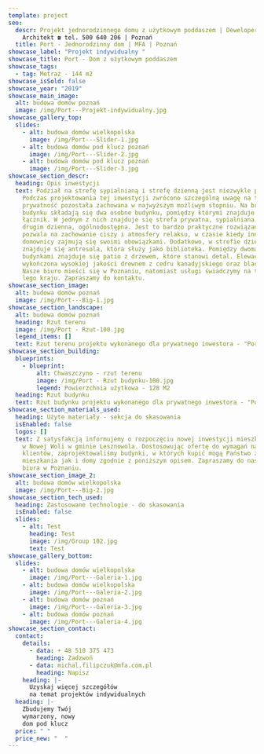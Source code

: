 ```yaml
---
template: project
seo:
  descr: Projekt jednorodzinnego domu z użytkowym poddaszem | Deweloper |
    Architekt ☎ tel. 500 640 206 | Poznań
  title: Port - Jednorodzinny dom | MFA | Poznań
showcase_label: "Projekt indywidualny "
showcase_title: Port - Dom z użytkowym poddaszem
showcase_tags:
  - tag: Metraż - 144 m2
showcase_isSold: false
showcase_year: "2019"
showcase_main_image:
  alt: budowa domów poznań
  image: /img/Port---Projekt-indywidualny.jpg
showcase_gallery_top:
  slides:
    - alt: budowa domów wielkopolska
      image: /img/Port---Slider-1.jpg
    - alt: budowa domów pod klucz poznań
      image: /img/Port---Slider-2.jpg
    - alt: budowa domów pod klucz poznań
      image: /img/Port---Slider-3.jpg
showcase_section_descr:
  heading: Opis inwestycji
  text: Podział na strefę sypialnianą i strefę dzienną jest niezwykle przydatny.
    Podczas projektowania tej inwestycji zwrócono szczególną uwagę na to, aby
    prywatność pozostała zachowana w najwyższym możliwym stopniu. Na bryłę
    budynku składają się dwa osobne budynku, pomiędzy którymi znajduje się
    łącznik. W jednym z nich znajduje się strefa prywatna, sypialniana, a w
    drugim dzienna, ogólnodostępna. Jest to bardzo praktyczne rozwiązanie, które
    pozwala na zachowanie ciszy i atmosfery relaksu, w czasie kiedy inni
    domownicy zajmują się swoimi obowiązkami. Dodatkowo, w strefie dziennej
    znajduje się antresola, która służy jako biblioteka. Pomiędzy dwoma
    budynkami znajduje się patio z drzewem, które stanowi detal. Elewacja jest
    wykończona wysokiej jakości drewnem z cedru kanadyjskiego oraz blachy rąbek.
    Nasze biuro mieści się w Poznaniu, natomiast usługi świadczymy na terenie ca
    lego kraju. Zapraszamy do kontaktu.
showcase_section_image:
  alt: budowa domów poznań
  image: /img/Port---Big-1.jpg
showcase_section_landscape:
  alt: budowa domów poznań
  heading: Rzut terenu
  image: /img/Port - Rzut-100.jpg
  legend_items: []
  text: Rzut terenu projektu wykonanego dla prywatnego inwestora - "Port"
showcase_section_building:
  blueprints:
    - blueprint:
        alt: Chwaszczyno - rzut terenu
        image: /img/Port - Rzut budynku-100.jpg
        legend: Powierzchnia użytkowa - 128 M2
  heading: Rzut budynku
  text: Rzut budynku projektu wykonanego dla prywatnego inwestora - "Port"
showcase_section_materials_used:
  heading: Użyte materiały - sekcja do skasowania
  isEnabled: false
  logos: []
  text: Z satysfakcją informujemy o rozpoczęciu nowej inwestycji mieszkań i domów
    w Nowej Woli w gminie Lesznowola. Dostosowując ofertę do wymagań naszych
    klientów, zaprojektowaliśmy budynki, w których kupić mogą Państwo zarówno
    mieszkania jak i domy zgodnie z poniższym opisem. Zapraszamy do naszego
    biura w Poznaniu.
showcase_section_image_2:
  alt: budowa domów wielkopolska
  image: /img/Port---Big-2.jpg
showcase_section_tech_used:
  heading: Zastosowane technologie - do skasowania
  isEnabled: false
  slides:
    - alt: Test
      heading: Test
      image: /img/Group 102.jpg
      text: Test
showcase_gallery_bottom:
  slides:
    - alt: budowa domów wielkopolska
      image: /img/Port---Galeria-1.jpg
    - alt: budowa domów wielkopolska
      image: /img/Port---Galeria-2.jpg
    - alt: budowa domów poznań
      image: /img/Port---Galeria-3.jpg
    - alt: budowa domów poznań
      image: /img/Port---Galeria-4.jpg
showcase_section_contact:
  contact:
    details:
      - data: + 48 510 375 473
        heading: Zadzwoń
      - data: michal.filipczuk@mfa.com.pl
        heading: Napisz
    heading: |-
      Uzyskaj więcej szczegółów
      na temat projektów indywidualnych
  heading: |-
    Zbudujemy Twój
    wymarzony, nowy
    dom pod klucz
  price: " "
  price_new: "  "
---
```


